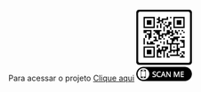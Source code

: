 Para acessar o projeto
 <a href="https://rosanaarioza.github.io/Projeto-android/" target="_blank">Clique aqui</a> 
 <img src="frame2.png" alt="QRCode">    
